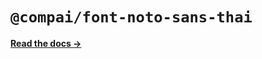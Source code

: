 # `@compai/font-noto-sans-thai`

[**Read the docs &rarr;**](https://components.ai/docs/typefaces/noto-sans-thai)
